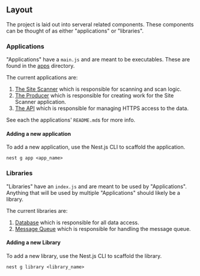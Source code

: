 ## Layout
The project is laid out into serveral related components. These components can be thought of as either "applications" or "libraries". 

### Applications
"Applications" have a `main.js` and are meant to be executables. These are found in the [apps](./apps) directory.

The current applications are:
1) [The Site Scanner](../apps/scanner) which is responsible for scanning and scan logic. 
2) [The  Producer](../apps/producer) which is responsible for creating work for the Site Scanner application.
3) [The API](../apps/api) which is responsible for managing HTTPS access to the data.

See each the applications' `README.md`s for more info.

#### Adding a new application
To add a new application, use the Nest.js CLI to scaffold the application. 

`nest g app <app_name>`

### Libraries
"Libraries" have an `index.js` and are meant to be used by "Applications". Anything that will be used by multiple "Applications" should likely be a library.

The current libraries are:
1) [Database](../libs/database) which is responsible for all data access. 
2) [Message Queue](../libs/message-queue) which is responsible for handling the message queue.

#### Adding a new Library
To add a new library, use the Nest.js CLI to scaffold the library.

`nest g library <library_name>`


